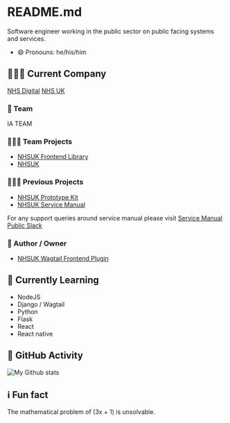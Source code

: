 # README.md 
Software engineer working in the public sector on public facing systems and services.
- 😄 Pronouns: he/his/him

## 👨🏼‍💻 Current Company

[NHS Digital](https://digital.nhs.uk/) [NHS UK](https://nhs.uk)

### 🔭 Team

IA TEAM

### 🧑🏼‍🔧 Team Projects
+ [NHSUK Frontend Library](https://github.com/nhsuk/nhsuk-frontend)
+ [NHSUK](https://nhs.uk)

### 🧑🏼‍🔧 Previous Projects
+ [NHSUK Prototype Kit](https://github.com/nhsuk/nhsuk-prototype-kit)
+ [NHSUK Service Manual](https://github.com/nhsuk/nhsuk-service-manual)

For any support queries around service manual please visit [Service Manual Public Slack](https://join.slack.com/t/nhs-service-manual/shared_invite/zt-6o80p0t0-mER8kMlWmbAaKaXf4Q1PBw)

### 🚀 Author / Owner 

+ [NHSUK Wagtail Frontend Plugin](https://github.com/nhsuk/wagtail-nhsuk-frontend)

## 🧠 Currently Learning

+ NodeJS
+ Django / Wagtail
+ Python
+ Flask
+ React
+ React native

## 🚀 GitHub Activity

![My Github stats](https://github-readme-stats.vercel.app/api?username=DomBaker&show_icons=true&theme=radical)

## ℹ️ Fun fact

The mathematical problem of (3x + 1) is unsolvable.


<!--
**DomBaker/DomBaker** is a ✨ _special_ ✨ repository because its `README.md` (this file) appears on your GitHub profile.

Here are some ideas to get you started:

- 🔭 I’m currently working on ...
- 🌱 I’m currently learning ...
- 👯 I’m looking to collaborate on ...
- 🤔 I’m looking for help with ...
- 💬 Ask me about ...
- 📫 How to reach me: ...
- 😄 Pronouns: ...
- ⚡ Fun fact: ...
-->
